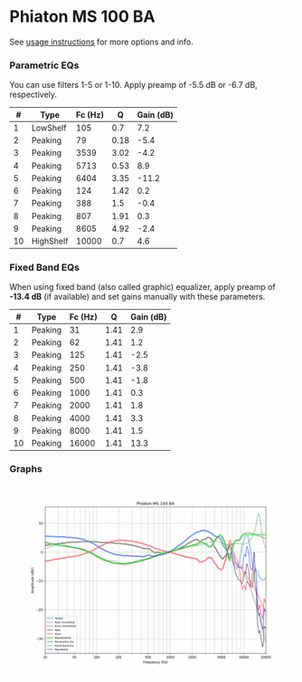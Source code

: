 # Phiaton MS 100 BA
See [usage instructions](https://github.com/jaakkopasanen/AutoEq#usage) for more options and info.

### Parametric EQs
You can use filters 1-5 or 1-10. Apply preamp of -5.5 dB or -6.7 dB, respectively.

|   # | Type      |   Fc (Hz) |    Q |   Gain (dB) |
|-----|-----------|-----------|------|-------------|
|   1 | LowShelf  |       105 | 0.7  |         7.2 |
|   2 | Peaking   |        79 | 0.18 |        -5.4 |
|   3 | Peaking   |      3539 | 3.02 |        -4.2 |
|   4 | Peaking   |      5713 | 0.53 |         8.9 |
|   5 | Peaking   |      6404 | 3.35 |       -11.2 |
|   6 | Peaking   |       124 | 1.42 |         0.2 |
|   7 | Peaking   |       388 | 1.5  |        -0.4 |
|   8 | Peaking   |       807 | 1.91 |         0.3 |
|   9 | Peaking   |      8605 | 4.92 |        -2.4 |
|  10 | HighShelf |     10000 | 0.7  |         4.6 |

### Fixed Band EQs
When using fixed band (also called graphic) equalizer, apply preamp of **-13.4 dB** (if available) and set gains manually with these parameters.

|   # | Type    |   Fc (Hz) |    Q |   Gain (dB) |
|-----|---------|-----------|------|-------------|
|   1 | Peaking |        31 | 1.41 |         2.9 |
|   2 | Peaking |        62 | 1.41 |         1.2 |
|   3 | Peaking |       125 | 1.41 |        -2.5 |
|   4 | Peaking |       250 | 1.41 |        -3.8 |
|   5 | Peaking |       500 | 1.41 |        -1.8 |
|   6 | Peaking |      1000 | 1.41 |         0.3 |
|   7 | Peaking |      2000 | 1.41 |         1.8 |
|   8 | Peaking |      4000 | 1.41 |         3.3 |
|   9 | Peaking |      8000 | 1.41 |         1.5 |
|  10 | Peaking |     16000 | 1.41 |        13.3 |

### Graphs
![](./Phiaton%20MS%20100%20BA.png)
